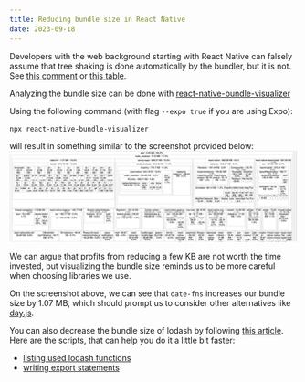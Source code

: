 ```yaml
---
title: Reducing bundle size in React Native
date: 2023-09-18
---
```


Developers with the web background starting with React Native can falsely assume that tree shaking is done automatically by the bundler, but it is not. See [this comment](https://github.com/facebook/metro/issues/227#issuecomment-583358386) or [this table](https://docs.expo.dev/guides/customizing-metro/#expo-webpack-versus-expo-metro).

Analyzing the bundle size can be done with [react-native-bundle-visualizer](https://github.com/IjzerenHein/react-native-bundle-visualizer)

Using the following command (with flag `--expo true` if you are using Expo):
```bash
npx react-native-bundle-visualizer
```
will result in something similar to the screenshot provided below:
![bundle visualization](bundle.png)

We can argue that profits from reducing a few KB are not worth the time invested, but visualizing the bundle size reminds us to be more careful when choosing libraries we use. 

On the screenshot above, we can see that `date-fns` increases our bundle size by 1.07 MB, which should prompt us to consider other alternatives like [day.js](https://day.js.org/).

You can also decrease the bundle size of lodash by following [this article](https://medium.com/att-israel/how-to-shrink-tree-shake-lodash-in-bundle-file-for-react-native-90813a995dfa). 
Here are the scripts, that can help you do it a little bit faster:
- [listing used lodash functions](https://chat.openai.com/share/311322cb-06b8-4843-98d5-dd1e07b47727)
- [writing export statements](https://chat.openai.com/share/cb36ece0-c766-48bd-ae2b-c19350593468)

